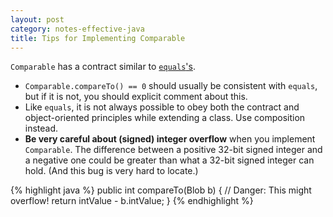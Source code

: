 ```yaml
---
layout: post
category: notes-effective-java
title: Tips for Implementing Comparable
---
```


`Comparable` has a contract similar to
[`equals`'s](/notes-effective-java/2014-12-28/the-contract-of-equals/).

* `Comparable.compareTo() == 0` should usually be consistent with `equals`,
  but if it is not, you should explicit comment about this.
* Like `equals`, it is not always possible to obey both
  the contract and object-oriented principles while extending a class.
  Use composition instead.
* **Be very careful about (signed) integer overflow** when you implement `Comparable`.
  The difference between a positive 32-bit signed integer and a negative one
  could be greater than what a 32-bit signed integer can hold.
  (And this bug is very hard to locate.)

{% highlight java %}
public int compareTo(Blob b) {
  // Danger: This might overflow!
  return intValue - b.intValue;
}
{% endhighlight %}
